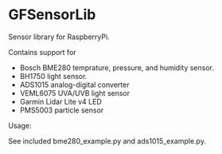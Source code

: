 # GFSensorLib

Sensor library for RaspberryPi.

Contains support for 
 - Bosch BME280 temprature, pressure, and humidity sensor.
 - BH1750 light sensor.
 - ADS1015 analog-digital converter
 - VEML6075 UVA/UVB light sensor
 - Garmin Lidar Lite v4 LED
 - PMS5003 particle sensor

Usage:

See included 
  bme280_example.py 
and 
  ads1015_example.py.

